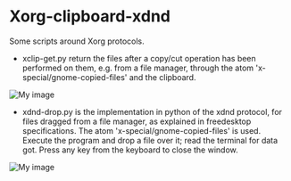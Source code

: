 # Xorg-clipboard-xdnd
Some scripts around Xorg protocols.

- xclip-get.py return the files after a copy/cut operation has been performed on them, e.g. from a file manager, through the atom 'x-special/gnome-copied-files' and the clipboard.

![My image](https://github.com/frank038/Xorg-clipboard-xdnd/blob/main/xclip-get-screenshot.png)


- xdnd-drop.py is the implementation in python of the xdnd protocol, for files dragged from a file manager, as explained in freedesktop specifications. The atom 'x-special/gnome-copied-files' is used. Execute the program and drop a file over it; read the terminal for data got. Press any key from the keyboard to close the window.

![My image](https://github.com/frank038/Xorg-clipboard-xdnd/blob/main/xdnd-drop-screenshot.png)
